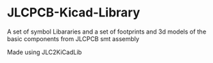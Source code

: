 # JLCPCB-Kicad-Library
A set of symbol Libararies and a set of footprints and 3d models of the basic components from JLCPCB smt assembly

Made using JLC2KiCadLib
